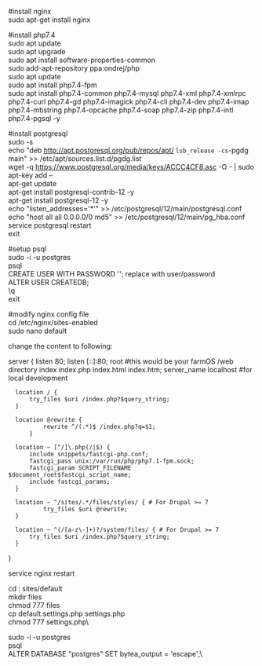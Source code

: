 #install nginx\
sudo apt-get install nginx

#install php7.4\
sudo apt update\
sudo apt upgrade\
sudo apt install software-properties-common\
sudo add-apt-repository ppa:ondrej/php\
sudo apt update\
sudo apt install php7.4-fpm\
sudo apt install php7.4-common php7.4-mysql php7.4-xml php7.4-xmlrpc php7.4-curl php7.4-gd php7.4-imagick php7.4-cli php7.4-dev php7.4-imap php7.4-mbstring php7.4-opcache php7.4-soap php7.4-zip php7.4-intl php7.4-pgsql -y

 #install postgresql\
sudo -s\
echo "deb http://apt.postgresql.org/pub/repos/apt/ `lsb_release -cs`-pgdg main" >> /etc/apt/sources.list.d/pgdg.list\
wget -q https://www.postgresql.org/media/keys/ACCC4CF8.asc -O - | sudo apt-key add –\
apt-get update\
apt-get install postgresql-contrib-12 -y\
apt-get install postgresql-12 -y\
echo "listen_addresses='*'" >> /etc/postgresql/12/main/postgresql.conf\
echo "host all all 0.0.0.0/0 md5" >> /etc/postgresql/12/main/pg_hba.conf\
service postgresql restart\
exit

#setup psql\
sudo -i -u postgres\
psql\
CREATE USER <username> WITH PASSWORD '<password>'; replace with user/password\
ALTER USER <username> CREATEDB;\
\q\
exit
 
#modify nginx config file\
cd /etc/nginx/sites-enabled\
sudo nano default
 
change the content to following:
 
 server {
      listen 80;
      listen [::]:80;
      root #this would be your farmOS /web directory
      index  index.php index.html index.htm;
      server_name  localhost #for local development

      location / {
          try_files $uri /index.php?$query_string;        
      }

      location @rewrite {
              rewrite ^/(.*)$ /index.php?q=$1;
          }

      location ~ [^/]\.php(/|$) {
          include snippets/fastcgi-php.conf;
          fastcgi_pass unix:/var/run/php/php7.1-fpm.sock;
          fastcgi_param SCRIPT_FILENAME $document_root$fastcgi_script_name;
          include fastcgi_params;
      }

      location ~ ^/sites/.*/files/styles/ { # For Drupal >= 7
              try_files $uri @rewrite;
      }

      location ~ ^(/[a-z\-]+)?/system/files/ { # For Drupal >= 7
          try_files $uri /index.php?$query_string;
      }
  }
  
  service nginx restart
 
cd  <web folder>: sites/default\
mkdir files\
chmod 777 files\
cp default.settings.php settings.php\
chmod 777 settings.php\
 
sudo -i -u postgres\
psql\
ALTER DATABASE "postgres" SET bytea_output = 'escape';\

